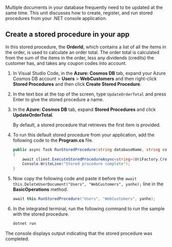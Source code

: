 Multiple documents in your database frequently need to be updated at the same time. This unit discusses how to create, register, and run stored procedures from your .NET console application.

## Create a stored procedure in your app

In this stored procedure, the **OrderId**, which contains a list of all the items in the order, is used to calculate an order total. The order total is calculated from the sum of the items in the order, less any dividends (credits) the customer has, and takes any coupon codes into account.

1. In Visual Studio Code, in the **Azure: Cosmos DB** tab, expand your Azure Cosmos DB account > **Users** > **WebCustomers** and then right-click **Stored Procedures** and then click **Create Stored Procedure**.

1. In the text box at the top of the screen, type `UpdateOrderTotal` and press Enter to give the stored procedure a name.

1. In the **Azure: Cosmos DB** tab, expand **Stored Procedures** and click **UpdateOrderTotal**.

    By default, a stored procedure that retrieves the first item is provided.

1. To run this default stored procedure from your application, add the following code to the **Program.cs** file.

    ```csharp
    public async Task RunStoredProcedure(string databaseName, string collectionName, User user)
    {
        await client.ExecuteStoredProcedureAsync<string>(UriFactory.CreateStoredProcedureUri(databaseName, collectionName, "UpdateOrderTotal"), new RequestOptions { PartitionKey = new PartitionKey(user.UserId) });
        Console.WriteLine("Stored procedure complete");
    }
    ```

1. Now copy the following code and paste it before the `await this.DeleteUserDocument("Users", "WebCustomers", yanhe);` line in the **BasicOperations** method.

    ```csharp
    await this.RunStoredProcedure("Users", "WebCustomers", yanhe);
    ```

1. In the integrated terminal, run the following command to run the sample with the stored procedure.

    ```bash
    dotnet run
    ```

The console displays output indicating that the stored procedure was completed.
